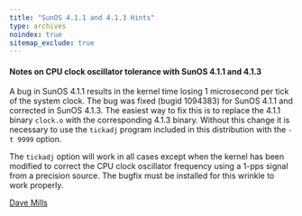 ```yaml
---
title: "SunOS 4.1.1 and 4.1.3 Hints"
type: archives
noindex: true 
sitemap_exclude: true
---
```


#### Notes on CPU clock oscillator tolerance with SunOS 4.1.1 and 4.1.3

A bug in SunOS 4.1.1 results in the kernel time losing 1 microsecond per tick of the system clock. The bug was fixed (bugid 1094383) for SunOS 4.1.1 and corrected in SunOS 4.1.3. The easiest way to fix this
is to replace the 4.1.1 binary `clock.o` with the corresponding 4.1.3 binary. Without this change it is necessary to use the `tickadj` program included in this distribution with the `-t 9999` option.

The `tickadj` option will work in all cases except when the kernel has been modified to correct the CPU clock oscillator frequency using a 1-pps signal from a precision source. The bugfix must be installed for
this wrinkle to work properly.

[Dave Mills](https://www.nwtime.org/tribute-to-david-l-mills/)